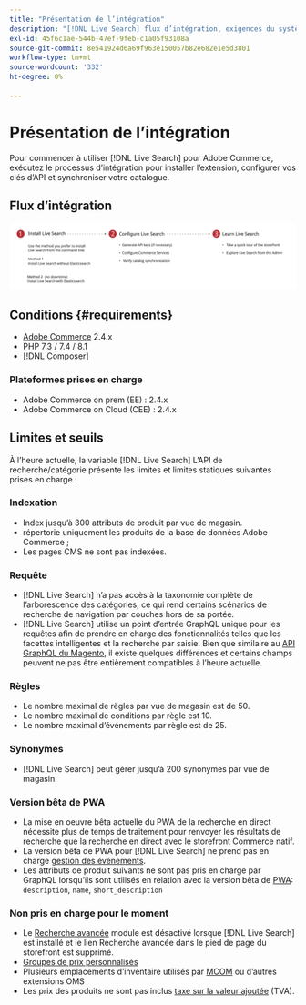 ```yaml
---
title: "Présentation de l’intégration"
description: "[!DNL Live Search] flux d’intégration, exigences du système, limites et limites"
exl-id: 45f6c1ae-544b-47ef-9feb-c1a05f93108a
source-git-commit: 8e541924d6a69f963e150057b82e682e1e5d3801
workflow-type: tm+mt
source-wordcount: '332'
ht-degree: 0%

---
```


# Présentation de l’intégration

Pour commencer à utiliser [!DNL Live Search] pour Adobe Commerce, exécutez le processus d’intégration pour installer l’extension, configurer vos clés d’API et synchroniser votre catalogue.

## Flux d’intégration

![[!DNL Live Search] diagramme d’intégration](assets/onboarding-flow.svg)

## Conditions {#requirements}

* [Adobe Commerce](https://magento.com/products/magento-commerce) 2.4.x
* PHP 7.3 / 7.4 / 8.1
* [!DNL Composer]

### Plateformes prises en charge

* Adobe Commerce on prem (EE) : 2.4.x
* Adobe Commerce on Cloud (CEE) : 2.4.x

## Limites et seuils

À l’heure actuelle, la variable [!DNL Live Search] L’API de recherche/catégorie présente les limites et limites statiques suivantes prises en charge :

### Indexation

* Index jusqu’à 300 attributs de produit par vue de magasin.
* répertorie uniquement les produits de la base de données Adobe Commerce ;
* Les pages CMS ne sont pas indexées.

### Requête

* [!DNL Live Search] n’a pas accès à la taxonomie complète de l’arborescence des catégories, ce qui rend certains scénarios de recherche de navigation par couches hors de sa portée.
* [!DNL Live Search] utilise un point d’entrée GraphQL unique pour les requêtes afin de prendre en charge des fonctionnalités telles que les facettes intelligentes et la recherche par saisie. Bien que similaire au [API GraphQL du Magento](https://devdocs.magento.com/guides/v2.4/graphql), il existe quelques différences et certains champs peuvent ne pas être entièrement compatibles à l’heure actuelle.

### Règles

* Le nombre maximal de règles par vue de magasin est de 50.
* Le nombre maximal de conditions par règle est 10.
* Le nombre maximal d’événements par règle est de 25.

### Synonymes

* [!DNL Live Search] peut gérer jusqu’à 200 synonymes par vue de magasin.

### Version bêta de PWA

* La mise en oeuvre bêta actuelle du PWA de la recherche en direct nécessite plus de temps de traitement pour renvoyer les résultats de recherche que la recherche en direct avec le storefront Commerce natif.
* La version bêta de PWA pour [!DNL Live Search] ne prend pas en charge [gestion des événements](https://devdocs.magento.com/shared-services/storefront-events-sdk.html).
* Les attributs de produit suivants ne sont pas pris en charge par GraphQL lorsqu’ils sont utilisés en relation avec la version bêta de [PWA](https://developer.adobe.com/commerce/pwa-studio/): `description`, `name`, `short_description`

### Non pris en charge pour le moment

* Le [Recherche avancée](https://docs.magento.com/user-guide/catalog/search-advanced.html) module est désactivé lorsque [!DNL Live Search] est installé et le lien Recherche avancée dans le pied de page du storefront est supprimé.
* [Groupes de prix personnalisés](https://docs.magento.com/user-guide/catalog/product-price-group.html)
* Plusieurs emplacements d’inventaire utilisés par [MCOM](https://docs.magento.com/user-guide/mcom.html) ou d’autres extensions OMS
* Les prix des produits ne sont pas inclus [taxe sur la valeur ajoutée](https://docs.magento.com/user-guide/tax/vat.html) (TVA).
